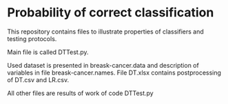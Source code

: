# Probability of correct classification

This repository contains files to illustrate properties of classifiers and testing protocols.

Main file is called DTTest.py.

Used dataset is presented in breask-cancer.data and description of variables in file breask-cancer.names.
File DT.xlsx contains postprocessing of DT.csv and LR.csv.

All other files are results of work of code DTTest.py
